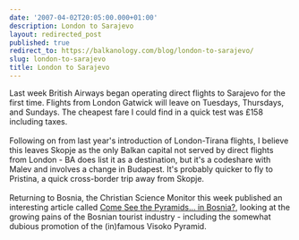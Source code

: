 ```yaml
---
date: '2007-04-02T20:05:00.000+01:00'
description: London to Sarajevo
layout: redirected_post
published: true
redirect_to: https://balkanology.com/blog/london-to-sarajevo/
slug: london-to-sarajevo
title: London to Sarajevo
---
```


Last week British Airways began operating direct flights to Sarajevo for the first time. Flights from London Gatwick will leave on Tuesdays, Thursdays, and Sundays. The cheapest fare I could find in a quick test was £158 including taxes.<br /><br />Following on from last year's introduction of London-Tirana flights, I believe this leaves Skopje as the only Balkan capital not served by direct flights from London - BA does list it as a destination, but it's a codeshare with Malev and involves a change in Budapest. It's probably quicker to fly to Pristina, a quick cross-border trip away from Skopje.<br /><br />Returning to Bosnia, the Christian Science Monitor this week published an interesting article called <a href="http://www.csmonitor.com/2007/0329/p13s01-woeu.html">Come See the Pyramids... in Bosnia?</a>, looking at the growing pains of the Bosnian tourist industry - including the somewhat dubious promotion of the (in)famous Visoko Pyramid.